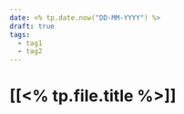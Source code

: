```yaml
---
date: <% tp.date.now("DD-MM-YYYY") %>
draft: true
tags:
  - tag1
  - tag2
---
```


# [[<% tp.file.title %>]]
